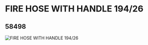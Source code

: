 # FIRE HOSE WITH HANDLE 194/26
## 58498
![FIRE HOSE WITH HANDLE 194/26](https://lc-www-live-s.legocdn.com/media/bricks/5/2/4548111.jpg)